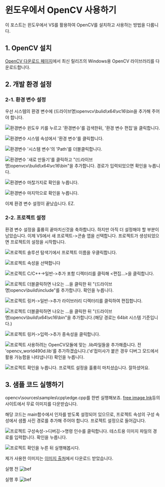 # 윈도우에서 OpenCV 사용하기

 이 포스트는 윈도우에서 VS를 활용하여 OpenCV를 설치하고 사용하는 방법을 다룹니다.

## 1. OpenCV 설치
 [OpenCV 다운로드 페이지](https://opencv.org/releases/)에서 최신 릴리즈의 Windows용 OpenCV 라이브러리를 다운로드합니다.

## 2. 개발 환경 설정
### 2-1. 환경 변수 설정
 우선 시스템의 환경 변수에 (드라이브명)openvcv\bulid\x64\vc16\bin을 추가해 주어야 합니다.
 
 ![환경변수](../img/OpenCV/step0-1.png)
 윈도우 키를 누르고 '환경변수'를 검색한뒤, '환경 변수 편집'을 클릭합니다.
 
 ![환경변수](../img/OpenCV/step0-2.png)
 시스템 속성에서 '환경 변수'를 클릭합니다.

 ![환경변수](../img/OpenCV/step0-3.png)
 '시스템 변수'의 'Path'를 더블클릭합니다.

 ![환경변수](../img/OpenCV/step0-4.png)
 '새로 만들기'를 클릭하고 "(드라이브명)openvcv\bulid\x64\vc16\bin"을 추가합니다.
 경로가 입력되었으면 확인을 누릅니다.

 ![환경변수](../img/OpenCV/step0-5.png)
 마찮가지로 확인을 누릅니다.

 ![환경변수](../img/OpenCV/step0-6.png)
 마지막으로 확인을 누릅니다.

 이제 환경 변수 설정이 끝났습니다. EZ.

### 2-2. 프로젝트 설정
 환경 변수 설정을 훌륭히 끝마치신것을 축하합니다.
 하지만 아직 더 설정해야 할 부분이 남았습니다.
 이제 VS에서 새 프로젝트->콘솔 앱을 선택합니다.
 프로젝트가 생성되었으면 프로젝트의 설정을 시작합니다.

 ![프로젝트](../img/OpenCV/step1.png)
 솔루션 탐색기에서 프로젝트 이름을 우클릭합니다.

 ![프로젝트](../img/OpenCV/step2.png)
 속성을 선택합니다

 ![프로젝트](../img/OpenCV/step3.png)
 C/C++->일반->추가 포함 디렉터리를 클릭해 <편집...>을 클릭합니다.

 ![프로젝트](../img/OpenCV/step4.png)
 더블클릭하면 나오는 ...을 클릭한 뒤 "(드라이브명)opencv\build\include"를 추가합니다.
 확인을 누릅니다.

 ![프로젝트](../img/OpenCV/step5.png)
 링커->일반->추가 라이브러리 디렉터리를 클릭하여 편집합니다.

 ![프로젝트](../img/OpenCV/step6.png)
 더블클릭하면 나오는 ...을 클릭한 뒤 "(드라이브명)opencv\build\x64\vc16\bin"을 추가합니다.(해당 경로는 64bit 시스템 기준입니다.)
 

 ![프로젝트](../img/OpenCV/step7.png)
 링커->입력->추가 종속성을 클릭합니다.

 ![프로젝트](../img/OpenCV/step8.png)
 사용하려는 OpenCV모듈에 맞는 .lib파일들을 추가해줍니다.
 전 'opencv_world490d.lib'를 추가하겠습니다.('d'접미사가 붙은 경우 디버그 모드에서 활용 가능함을 나타냅니다)
 확인을 누릅니다.

 ![프로젝트](../img/OpenCV/step9.png)
 확인을 누릅니다. 프로젝트 설정을 훌륭히 마치셨습니다. 잘하셨어요.

## 3. 샘플 코드 실행하기
 opencv\sources\samples\cpp\edge.cpp를 한번 실행해보죠.
 [free image lnk](https://pixabay.com/photos/)등의 사이트에서 무료 이미지를 다운받습니다.

 해당 코드는 main함수에서 인자를 받도록 설정되어 있으므로, 프로젝트 속성의 구성 속성에서 샘플 사진 경로를 추가해 주어야 합니다. 프로젝트 설정으로 들어갑니다.

 ![프로젝트](../img/OpenCV/step10.png)
 구성속성->디버깅->명령 인수를 클릭합니다. 
 테스트용 이미지 파일의 경로를 입력합니다.
 확인을 누릅니다.

 ![프로젝트](../img/OpenCV/step11.png)
 확인을 누른 뒤 실행해봅시다.

제가 사용한 이미지는 [이미지 출처](https://www.pickpik.com/new-york-usa-manhattan-taxi-auto-road-116059)에서 다운로드 받았습니다.

실행 전
![bef](../img/OpenCV/newyork.jpg)

실행 후
![bef](../img/OpenCV/afedge.jpg)
